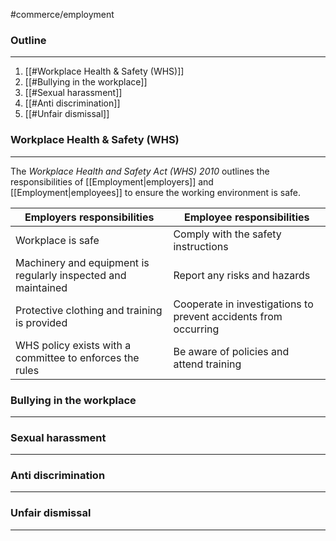 #commerce/employment 

### Outline
---
1. [[#Workplace Health & Safety (WHS)]]
2. [[#Bullying in the workplace]]
3. [[#Sexual harassment]]
4. [[#Anti discrimination]]
5. [[#Unfair dismissal]]

### Workplace Health & Safety (WHS)
---
The *Workplace Health and Safety Act (WHS) 2010* outlines the responsibilities of [[Employment|employers]] and [[Employment|employees]] to ensure the working environment is safe.

| Employers responsibilities                                    | Employee responsibilities                                       |
| ------------------------------------------------------------- | --------------------------------------------------------------- |
| Workplace is safe                                             | Comply with the safety instructions                             |
| Machinery and equipment is regularly inspected and maintained | Report any risks and hazards                                    |
| Protective clothing and training is provided                  | Cooperate in investigations to prevent accidents from occurring |
| WHS policy exists with a committee to enforces the rules      | Be aware of policies and attend training                                                                |


### Bullying in the workplace
---

### Sexual harassment
---

### Anti discrimination
---

### Unfair dismissal
---

